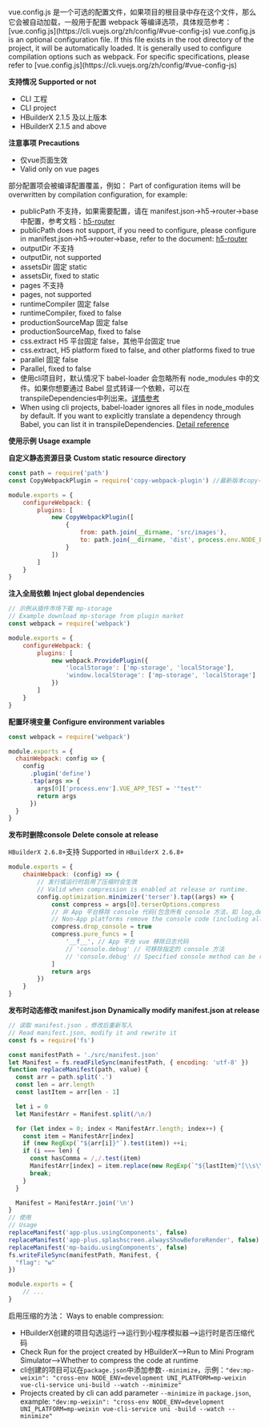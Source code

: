 <md-translatedByGoogle />
vue.config.js 是一个可选的配置文件，如果项目的根目录中存在这个文件，那么它会被自动加载，一般用于配置 webpack 等编译选项，具体规范参考：[vue.config.js](https://cli.vuejs.org/zh/config/#vue-config-js)
vue.config.js is an optional configuration file. If this file exists in the root directory of the project, it will be automatically loaded. It is generally used to configure compilation options such as webpack. For specific specifications, please refer to [vue.config.js](https://cli.vuejs.org/zh/config/#vue-config-js)

**支持情况**
**Supported or not**
* CLI 工程 
* CLI project
* HBuilderX 2.1.5 及以上版本
* HBuilderX 2.1.5 and above

**注意事项**
**Precautions**

- 仅vue页面生效
- Valid only on vue pages

部分配置项会被编译配置覆盖，例如：
Part of configuration items will be overwritten by compilation configuration, for example:

* publicPath  不支持，如果需要配置，请在 manifest.json->h5->router->base 中配置，参考文档：[h5-router](/collocation/manifest?id=h5-router)
* publicPath does not support, if you need to configure, please configure in manifest.json->h5->router->base, refer to the document: [h5-router](/collocation/manifest?id=h5-router)
* outputDir  不支持
* outputDir, not supported
* assetsDir 固定 static
* assetsDir, fixed to static
* pages  不支持
* pages, not supported
* runtimeCompiler 固定 false
* runtimeCompiler, fixed to false
* productionSourceMap 固定 false
* productionSourceMap, fixed to false
* css.extract  H5 平台固定 false，其他平台固定 true
* css.extract, H5 platform fixed to false, and other platforms fixed to true
* parallel 固定 false
* Parallel, fixed to false
* 使用cli项目时，默认情况下 babel-loader 会忽略所有 node_modules 中的文件。如果你想要通过 Babel 显式转译一个依赖，可以在transpileDependencies中列出来。[详情参考](https://cli.vuejs.org/zh/config/#transpiledependencies)
* When using cli projects, babel-loader ignores all files in node_modules by default. If you want to explicitly translate a dependency through Babel, you can list it in transpileDependencies. [Detail reference](https://cli.vuejs.org/zh/config/#transpiledependencies)

**使用示例**
**Usage example**

**自定义静态资源目录**
**Custom static resource directory**

```js
const path = require('path')
const CopyWebpackPlugin = require('copy-webpack-plugin') //最新版本copy-webpack-plugin插件暂不兼容，推荐v5.0.0

module.exports = {
	configureWebpack: {
		plugins: [
			new CopyWebpackPlugin([
				{
					from: path.join(__dirname, 'src/images'),
					to: path.join(__dirname, 'dist', process.env.NODE_ENV === 'production' ? 'build' : 'dev', process.env.UNI_PLATFORM, 'images')
				}
			])
		]
	}
}
```

**注入全局依赖**
**Inject global dependencies**

```js
// 示例从插件市场下载 mp-storage
// Example download mp-storage from plugin market
const webpack = require('webpack')

module.exports = {
	configureWebpack: {
		plugins: [
			new webpack.ProvidePlugin({
				'localStorage': ['mp-storage', 'localStorage'],
				'window.localStorage': ['mp-storage', 'localStorage']
			})
		]
	}
}
```

**配置环境变量**
**Configure environment variables**

```js
const webpack = require('webpack')

module.exports = {
  chainWebpack: config => {
    config
      .plugin('define')
      .tap(args => {
        args[0]['process.env'].VUE_APP_TEST = '"test"'
        return args
      })
  }
}
```

**发布时删除console**
**Delete console at release**

`HBuilderX 2.6.8+`支持
Supported in `HBuilderX 2.6.8+`

```js
module.exports = {
	chainWebpack: (config) => {
		// 发行或运行时启用了压缩时会生效
		// Valid when compression is enabled at release or runtime.
		config.optimization.minimizer('terser').tap((args) => {
			const compress = args[0].terserOptions.compress
			// 非 App 平台移除 console 代码(包含所有 console 方法，如 log,debug,info...)
			// Non-App platforms remove the console code (including all console methods, such as log, debug, info...)
			compress.drop_console = true
			compress.pure_funcs = [
				'__f__', // App 平台 vue 移除日志代码
				// 'console.debug' // 可移除指定的 console 方法
				// 'console.debug' // Specified console method can be removed
			]
			return args
		})
	}
}
```

**发布时动态修改 manifest.json**
**Dynamically modify manifest.json at release**

```js
// 读取 manifest.json ，修改后重新写入
// Read manifest.json, modify it and rewrite it
const fs = require('fs')

const manifestPath = './src/manifest.json'
let Manifest = fs.readFileSync(manifestPath, { encoding: 'utf-8' })
function replaceManifest(path, value) {
  const arr = path.split('.')
  const len = arr.length
  const lastItem = arr[len - 1]

  let i = 0
  let ManifestArr = Manifest.split(/\n/)

  for (let index = 0; index < ManifestArr.length; index++) {
    const item = ManifestArr[index]
    if (new RegExp(`"${arr[i]}"`).test(item)) ++i;
    if (i === len) {
      const hasComma = /,/.test(item)
      ManifestArr[index] = item.replace(new RegExp(`"${lastItem}"[\\s\\S]*:[\\s\\S]*`), `"${lastItem}": ${value}${hasComma ? ',' : ''}`)
      break;
    }
  }

  Manifest = ManifestArr.join('\n')
}
// 使用
// Usage
replaceManifest('app-plus.usingComponents', false)
replaceManifest('app-plus.splashscreen.alwaysShowBeforeRender', false)
replaceManifest('mp-baidu.usingComponents', false)
fs.writeFileSync(manifestPath, Manifest, {
  "flag": "w"
})

module.exports = {
	// ...
}
```

启用压缩的方法：
Ways to enable compression:
- HBuilderX创建的项目勾选运行-->运行到小程序模拟器-->运行时是否压缩代码
- Check Run for the project created by HBuilderX-->Run to Mini Program Simulator-->Whether to compress the code at runtime
- cli创建的项目可以在`package.json`中添加参数`--minimize`，示例：`"dev:mp-weixin": "cross-env NODE_ENV=development UNI_PLATFORM=mp-weixin vue-cli-service uni-build --watch --minimize"`
- Projects created by cli can add parameter `--minimize` in `package.json`, example: `"dev:mp-weixin": "cross-env NODE_ENV=development UNI_PLATFORM=mp-weixin vue-cli-service uni -build --watch --minimize"`
